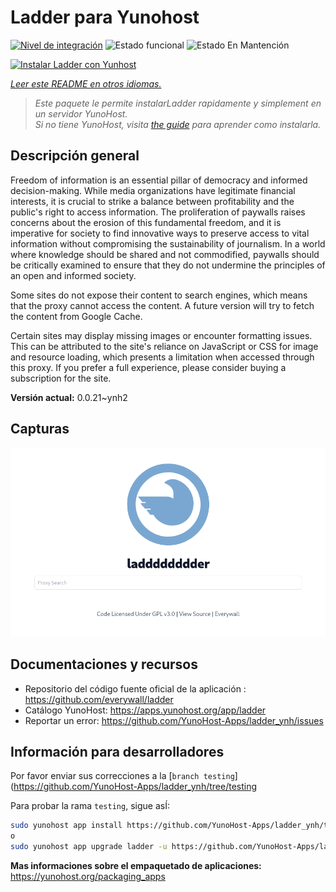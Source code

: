 <!--
Este archivo README esta generado automaticamente<https://github.com/YunoHost/apps/tree/master/tools/readme_generator>
No se debe editar a mano.
-->

# Ladder para Yunohost

[![Nivel de integración](https://dash.yunohost.org/integration/ladder.svg)](https://ci-apps.yunohost.org/ci/apps/ladder/) ![Estado funcional](https://ci-apps.yunohost.org/ci/badges/ladder.status.svg) ![Estado En Mantención](https://ci-apps.yunohost.org/ci/badges/ladder.maintain.svg)

[![Instalar Ladder con Yunhost](https://install-app.yunohost.org/install-with-yunohost.svg)](https://install-app.yunohost.org/?app=ladder)

*[Leer este README en otros idiomas.](./ALL_README.md)*

> *Este paquete le permite instalarLadder rapidamente y simplement en un servidor YunoHost.*  
> *Si no tiene YunoHost, visita [the guide](https://yunohost.org/install) para aprender como instalarla.*

## Descripción general

Freedom of information is an essential pillar of democracy and informed decision-making. While media organizations have legitimate financial interests, it is crucial to strike a balance between profitability and the public's right to access information. The proliferation of paywalls raises concerns about the erosion of this fundamental freedom, and it is imperative for society to find innovative ways to preserve access to vital information without compromising the sustainability of journalism. In a world where knowledge should be shared and not commodified, paywalls should be critically examined to ensure that they do not undermine the principles of an open and informed society.

Some sites do not expose their content to search engines, which means that the proxy cannot access the content. A future version will try to fetch the content from Google Cache.

Certain sites may display missing images or encounter formatting issues. This can be attributed to the site's reliance on JavaScript or CSS for image and resource loading, which presents a limitation when accessed through this proxy. If you prefer a full experience, please consider buying a subscription for the site.

**Versión actual:** 0.0.21~ynh2

## Capturas

![Captura de Ladder](./doc/screenshots/example.png)

## Documentaciones y recursos

- Repositorio del código fuente oficial de la aplicación : <https://github.com/everywall/ladder>
- Catálogo YunoHost: <https://apps.yunohost.org/app/ladder>
- Reportar un error: <https://github.com/YunoHost-Apps/ladder_ynh/issues>

## Información para desarrolladores

Por favor enviar sus correcciones a la [`branch testing`](https://github.com/YunoHost-Apps/ladder_ynh/tree/testing

Para probar la rama `testing`, sigue asÍ:

```bash
sudo yunohost app install https://github.com/YunoHost-Apps/ladder_ynh/tree/testing --debug
o
sudo yunohost app upgrade ladder -u https://github.com/YunoHost-Apps/ladder_ynh/tree/testing --debug
```

**Mas informaciones sobre el empaquetado de aplicaciones:** <https://yunohost.org/packaging_apps>
